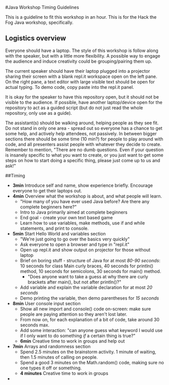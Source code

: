 #Java Workshop Timing Guidelines

This is a guideline to fit this workshop in an hour. This is for the Hack the Fog
Java workshop, specifically.

## Logistics overview

Everyone should have a laptop. The style of this workshop is follow along with the
speaker, but with a little more flexibility. A possible way to engage the audience
and induce creativity could be grouping/pairing them up.

The current speaker should have their laptop plugged into a projector sharing
their screen with a blank repl.it workspace open on the left pane. On the right
pane, a text editor with large visible text should be open for actual typing.
To demo code, copy paste into the repl.it panel.

It is okay for the speaker to have this repository open, but it should not be visible
to the audience. If possible, have another laptop/device open for the repository
to act as a guided script (but do not just read the whole repository, only use as
a guide).

The assistant(s) should be walking around, helping people as they see fit. Do not
stand in only one area - spread out so everyone has a chance to get some help, and
actively help attendees, not passively. In between bigger sections there should be
some time (10 min?) for people to play around with code, and all presenters assist people with
whatever they decide to create. Remember to mention, "There are no dumb questions.
Even if your question is insanely specific to what you want to create, or you just
want to get some steps on how to start doing a specific thing, please just come up
to us and ask!"

##Timing

* **3min** Introduce self and name, show experience briefly. Encourage everyone to
get their laptops out.
* **4min** Overview what the workshop is about, and what people will learn.
  * "How many of you have ever used Java before? Are there any complete beginners here?"
  * Intro to Java primarily aimed at complete beginners
  * End goal - create your own text based game
  * Learn how to use variables, make methods, use if and while statements, and
  print to console.
* **5min** Start Hello World and variables section
  * "We're just going to go over the basics very quickly"
  * Ask everyone to open a browser and type in "repl.it"
  * Open up repl.it and show output on projector for those without laptop
  * Brief on boring stuff - structure of Java for at most _80-90 seconds_: 10
  seconds for class Main curly braces, 40 seconds for println() method, 10
  seconds for semicolons, 30 seconds for main() method.
    * "Does anyone want to take a guess at why there are curly brackets after
    main(), but not after println()?"
  * Add variable and explain the variable declaration for at most _20 seconds_
  * Demo printing the variable, then demo parentheses for _15 seconds_
* **8min** User console input section
  * Show all new import and console() code on-screen: make sure people are
  paying attention so they aren't lost later.
  * From now on, for each explanation of a bit of code, take around 30 seconds max.
  * Add some interaction: "can anyone guess what keyword I would use if I only
  want to do something _if_ a certain thing is true?"
  * **6min** Creative time to work in groups and help out
* **7min** Arrays and randomness section
  * Spend 2.5 minutes on the brainstorm activity. 1 minute of waiting, then 1.5
  minutes of calling on people.
  * Spend a good 3 minutes on the Math.random() code, making sure no one types it
  off or something.
  * **4 minutes** Creative time to work in groups
* 
